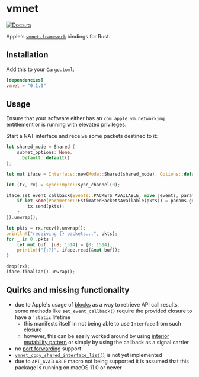 # vmnet

[![Docs.rs](https://img.shields.io/docsrs/vmnet)](https://docs.rs/vmnet)

Apple's [`vmnet.framework`](https://developer.apple.com/documentation/vmnet) bindings for Rust.

## Installation

Add this to your `Cargo.toml`:

```toml
[dependencies]
vmnet = "0.1.0"
```

## Usage

Ensure that your software either has an `com.apple.vm.networking` entitlement or is running with elevated privileges.

Start a NAT interface and receive some packets destined to it:

```rust
let shared_mode = Shared {
    subnet_options: None,
    ..Default::default()
};

let mut iface = Interface::new(Mode::Shared(shared_mode), Options::default()).unwrap();

let (tx, rx) = sync::mpsc::sync_channel(0);

iface.set_event_callback(Events::PACKETS_AVAILABLE, move |events, params| {
    if let Some(Parameter::EstimatedPacketsAvailable(pkts)) = params.get(ParameterKind::EstimatedPacketsAvailable) {
        tx.send(pkts);
    }
}).unwrap();

let pkts = rx.recv().unwrap();
println!("receiving {} packets...", pkts);
for _ in 0..pkts {
    let mut buf: [u8; 1514] = [0; 1514];
    println!("{:?}", iface.read(&mut buf));
}

drop(rx);
iface.finalize().unwrap();
```

## Quirks and missing functionality

* due to Apple's usage of [blocks](https://en.wikipedia.org/wiki/Blocks_(C_language_extension)) as a way to retrieve API call results, some methods like `set_event_callback()` require the provided closure to have a `'static` lifetime
  * this manifests itself in not being able to use `Interface` from such closure
  * however, this can be easily worked around by using [interior mutability pattern](https://doc.rust-lang.org/book/ch15-05-interior-mutability.html) or simply by using the callback as a signal carrier
* no [port forwarding](https://developer.apple.com/documentation/vmnet/vmnet_functions) support
* [`vmnet_copy_shared_interface_list()`](https://developer.apple.com/documentation/vmnet/3152677-vmnet_copy_shared_interface_list) is not yet implemented
* due to `API_AVAILABLE` macro not being supported it is assumed that this package is running on macOS 11.0 or newer
